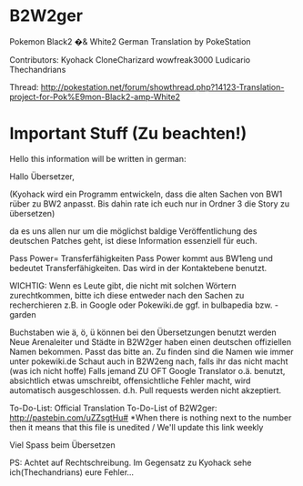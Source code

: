 B2W2ger
=======

Pokemon Black2 �& White2 German Translation by PokeStation

Contributors:
Kyohack
CloneCharizard
wowfreak3000
Ludicario
Thechandrians

Thread: http://pokestation.net/forum/showthread.php?14123-Translation-project-for-Pok%E9mon-Black2-amp-White2

Important Stuff (Zu beachten!)
==============================

Hello this information will be written in german:

Hallo Übersetzer,

(Kyohack wird ein Programm entwickeln, dass die alten Sachen von BW1 rüber zu BW2 anpasst. Bis dahin rate ich euch nur in Ordner 3 die Story zu übersetzen)

da es uns allen nur um die möglichst baldige Veröffentlichung des deutschen Patches geht,
ist diese Information essenziell für euch.

Pass Power= Transferfähigkeiten
Pass Power kommt aus BW1eng und bedeutet Transferfähigkeiten. Das wird in der Kontaktebene benutzt. 

WICHTIG:
Wenn es Leute gibt, die nicht mit solchen Wörtern zurechtkommen, bitte ich diese entweder nach den Sachen zu recherchieren
z.B. in Google oder Pokewiki.de ggf. in bulbapedia bzw. -garden

Buchstaben wie ä, ö, ü können bei den Übersetzungen benutzt werden
Neue Arenaleiter und Städte in B2W2ger haben einen deutschen offiziellen Namen bekommen. Passt das bitte an. Zu finden sind die Namen
wie immer unter pokewiki.de
Schaut auch in B2W2eng nach, falls ihr das nicht macht (was ich nicht hoffe)
Falls jemand ZU OFT Google Translator o.ä. benutzt, absichtlich etwas umschreibt, offensichtliche Fehler macht, wird
automatisch ausgeschlossen. d.h. Pull requests werden nicht akzeptiert.

To-Do-List: Official Translation To-Do-List of B2W2ger: http://pastebin.com/uZZsgtHu# *When there is nothing next to the number then it means that this file is unedited / We'll update this link weekly


Viel Spass beim Übersetzen

PS: Achtet auf Rechtschreibung. Im Gegensatz zu Kyohack sehe ich(Thechandrians) eure Fehler...